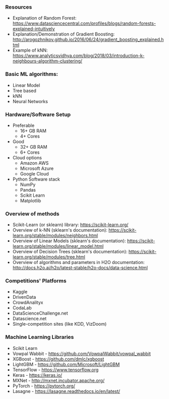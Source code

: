 ### Resources
* Explanation of Random Forest: https://www.datasciencecentral.com/profiles/blogs/random-forests-explained-intuitively
* Explanation/Demonstration of Gradient Boosting: http://arogozhnikov.github.io/2016/06/24/gradient_boosting_explained.html
* Example of kNN: https://www.analyticsvidhya.com/blog/2018/03/introduction-k-neighbours-algorithm-clustering/

### Basic ML algorithms:
* Linear Model
* Tree based
* kNN
* Neural Networks

### Hardware/Software Setup
* Preferable
    * 16+ GB RAM
    * 4+ Cores
* Good
    * 32+ GB RAM
    * 6+ Cores
* Cloud options
    * Amazon AWS
    * Microsoft Azure
    * Google Cloud
* Python Software stack
    * NumPy
    * Pandas
    * Scikit Learn
    * Matplotlib

### Overview of methods
* Scikit-Learn (or sklearn) library: https://scikit-learn.org/
* Overview of k-NN (sklearn's documentation): https://scikit-learn.org/stable/modules/neighbors.html
* Overview of Linear Models (sklearn's documentation): https://scikit-learn.org/stable/modules/linear_model.html
* Overview of Decision Trees (sklearn's documentation): https://scikit-learn.org/stable/modules/tree.html
* Overview of algorithms and parameters in H2O documentation: http://docs.h2o.ai/h2o/latest-stable/h2o-docs/data-science.html

### Competitions' Platforms
- Kaggle
- DrivenData
- CrowdAnalityx
- CodaLab
- DataScienceChallenge.net
- Datascience.net
- Single-competition sites (like KDD, VizDoom)

### Machine Learning Libraries
* Scikit Learn
* Vowpal Wabbit - https://github.com/VowpalWabbit/vowpal_wabbit
* XGBoost - https://github.com/dmlc/xgboost
* LightGBM - https://github.com/Microsoft/LightGBM
* TensorFlow - https://www.tensorflow.org
* Keras - https://keras.io/
* MXNet - http://mxnet.incubator.apache.org/
* PyTorch - https://pytorch.org/
* Lasagne - https://lasagne.readthedocs.io/en/latest/
